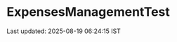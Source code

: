 # ExpensesManagementTest





































































































































































Last updated: 2025-08-19 06:24:15 IST
